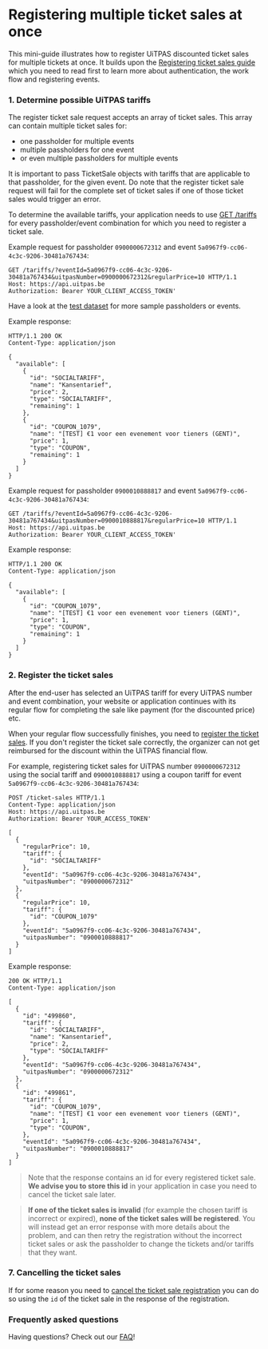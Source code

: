 # Registering multiple ticket sales at once

This mini-guide illustrates how to register UiTPAS discounted ticket sales for multiple tickets at once. It builds upon the [Registering ticket sales guide](https://publiq.stoplight.io/docs/authentication/docs/registering-ticket-sales-group.md) which you need to read first to learn more about authentication, the work flow and registering events.



### 1. Determine possible UiTPAS tariffs

The register ticket sale request accepts an array of ticket sales. This array can contain multiple ticket sales for:
- one passholder for multiple events
- multiple passholders for one event
- or even multiple passholders for multiple events

It is important to pass TicketSale objects with tariffs that are applicable to that passholder, for the given event. Do note that the register ticket sale request will fail for the complete set of ticket sales if one of those ticket sales would trigger an error.

To determine the available tariffs, your application needs to use [GET /tariffs](/reference/UiTPAS.v2.json/paths/~1tariffs/get) for every passholder/event combination for which you need to register a ticket sale.



Example request for passholder `0900000672312` and event `5a0967f9-cc06-4c3c-9206-30481a767434`:

```http
GET /tariffs/?eventId=5a0967f9-cc06-4c3c-9206-30481a767434&uitpasNumber=0900000672312&regularPrice=10 HTTP/1.1
Host: https://api.uitpas.be
Authorization: Bearer YOUR_CLIENT_ACCESS_TOKEN'
```

Have a look at the [test dataset](https://publiq.stoplight.io/docs/authentication/docs/test-dataset) for more sample passholders or events.


Example response:

```http
HTTP/1.1 200 OK
Content-Type: application/json

{
  "available": [
    {
      "id": "SOCIALTARIFF",
      "name": "Kansentarief",
      "price": 2,
      "type": "SOCIALTARIFF",
      "remaining": 1
    },
    {
      "id": "COUPON_1079",
      "name": "[TEST] €1 voor een evenement voor tieners (GENT)",
      "price": 1,
      "type": "COUPON",
      "remaining": 1
    }
  ]
}
```


Example request for passholder `0900010888817` and event `5a0967f9-cc06-4c3c-9206-30481a767434`:


```http
GET /tariffs/?eventId=5a0967f9-cc06-4c3c-9206-30481a767434&uitpasNumber=0900010888817&regularPrice=10 HTTP/1.1
Host: https://api.uitpas.be
Authorization: Bearer YOUR_CLIENT_ACCESS_TOKEN'
```


Example response:

```http
HTTP/1.1 200 OK
Content-Type: application/json

{
  "available": [
    {
      "id": "COUPON_1079",
      "name": "[TEST] €1 voor een evenement voor tieners (GENT)",
      "price": 1,
      "type": "COUPON",
      "remaining": 1
    }
  ]
}
```



### 2. Register the ticket sales

After the end-user has selected an UiTPAS tariff for every UiTPAS number and event combination, your website or application continues with its regular flow for completing the sale like payment (for the discounted price) etc.

When your regular flow successfully finishes, you need to [register the ticket sales](/reference/UiTPAS.v2.json/paths/~1ticket-sales/post). If you don't register the ticket sale correctly, the organizer can not get reimbursed for the discount within the UiTPAS financial flow.


For example, registering ticket sales for UiTPAS number `0900000672312` using the social tariff and `0900010888817` using a coupon tariff for event `5a0967f9-cc06-4c3c-9206-30481a767434`:

```http
POST /ticket-sales HTTP/1.1
Content-Type: application/json
Host: https://api.uitpas.be
Authorization: Bearer YOUR_ACCESS_TOKEN'

[
  {
    "regularPrice": 10,
    "tariff": {
      "id": "SOCIALTARIFF"
    },
    "eventId": "5a0967f9-cc06-4c3c-9206-30481a767434",
    "uitpasNumber": "0900000672312"
  },
  {
    "regularPrice": 10,
    "tariff": {
      "id": "COUPON_1079"
    },
    "eventId": "5a0967f9-cc06-4c3c-9206-30481a767434",
    "uitpasNumber": "0900010888817"
  }  
]
```

Example response:

```http
200 OK HTTP/1.1
Content-Type: application/json

[
  {
    "id": "499860",
    "tariff": {
      "id": "SOCIALTARIFF",
      "name": "Kansentarief",
      "price": 2,
      "type": "SOCIALTARIFF"
    },
    "eventId": "5a0967f9-cc06-4c3c-9206-30481a767434",
    "uitpasNumber": "0900000672312"
  },
  {
    "id": "499861",
    "tariff": {
      "id": "COUPON_1079",
      "name": "[TEST] €1 voor een evenement voor tieners (GENT)",
      "price": 1,
      "type": "COUPON",
    },
    "eventId": "5a0967f9-cc06-4c3c-9206-30481a767434",
    "uitpasNumber": "0900010888817"
  }  
]
```

> Note that the response contains an id for every registered ticket sale. **We advise you to store this id** in your application in case you need to cancel the ticket sale later.

<!-- theme: warning -->

> **If one of the ticket sales is invalid** (for example the chosen tariff is incorrect or expired), **none of the ticket sales will be registered**. You will instead get an error response with more details about the problem, and can then retry the registration without the incorrect ticket sales or ask the passholder to change the tickets and/or tariffs that they want.

### 7. Cancelling the ticket sales

If for some reason you need to [cancel the ticket sale registration](/reference/UiTPAS.v2.json/paths/~1ticket-sales~1%7BticketSaleId%7D/delete) you can do so using the `id` of the ticket sale in the response of the registration.


### Frequently asked questions

Having questions? Check out our [FAQ](https://publiq.stoplight.io/docs/authentication/docs/faq)!
